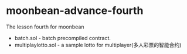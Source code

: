 # moonbean-advance-fourth
The lesson fourth for moonbean

* batch.sol - batch precompiled contract.
* multiplaylotto.sol - a sample lotto for multiplayer(多人彩票的智能合约)
